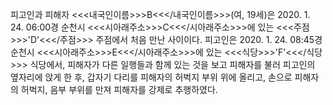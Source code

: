 피고인과 피해자 <<<내국인이름>>>B<<</내국인이름>>>(여, 19세)은 2020. 1. 24. 06:00경 순천시 <<<시아래주소>>>C<<</시아래주소>>>에 있는 <<<주점>>>'D'<<</주점>>> 주점에서 처음 만난 사이이다.
피고인은 2020. 1. 24. 08:45경 순천시 <<<시아래주소>>>E<<</시아래주소>>>에 있는 <<<식당>>>'F'<<</식당>>> 식당에서, 피해자가 다른 일행들과 함께 있는 것을 보고 피해자를 불러 피고인의 옆자리에 앉게 한 후, 갑자기 다리를 피해자의 허벅지 부위 위에 올리고, 손으로 피해자의 허벅지, 음부 부위를 만져 피해자를 강제로 추행하였다.
